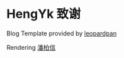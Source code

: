 # HengYk 致谢

Blog Template provided by [leopardpan](https://github.com/leopardpan/leopardpan.github.io)

Rendering [潘柏信](http://baixin.io/)
